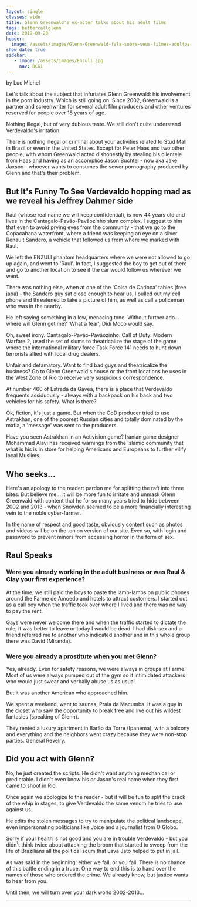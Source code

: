 ```yaml
---
layout: single
classes: wide
title: Glenn Greenwald's ex-actor talks about his adult films
tags: bettercallglenn
date: 2019-09-28
header: 
  image: /assets/images/Glenn-Greenwald-fala-sobre-seus-filmes-adultos.jpg
show_date: true
sidebar:
   - image: /assets/images/Enzuli.jpg
     nav: BCG1
---
```


<!-- markdownlint-disable MD026 MD036 -->

<!-- # {{ page.title }} -->

by Luc Michel


Let's talk about the subject that infuriates Glenn Greenwald: his involvement in the porn industry. Which is still going on. Since 2002, Greenwald is a partner and screenwriter for several adult film producers and other ventures reserved for people over 18 years of age.

Nothing illegal, but of very dubious taste. We still don't quite understand Verdevaldo's irritation.

There is nothing illegal or criminal about your activities related to Stud Mall in Brazil or even in the United States. Except for Peter Haas and two other people, with whom Greenwald acted dishonestly by stealing his clientele from Haas and having as an accomplice Jason Buchtel - now aka Jake Jaxson - whoever wants to consumes the sewer pornography produced by Glenn and that's their problem.

## But It's Funny To See Verdevaldo hopping mad as we reveal his Jeffrey Dahmer side

Raul (whose real name we will keep confidential), is now 44 years old and lives in the Cantagalo-Pavão-Pavãozinho slum complex. I suggest to him that even to avoid prying eyes from the community - that we go to the Copacabana waterfront, where a friend was keeping an eye on a silver Renault Sandero, a vehicle that followed us from where we marked with Raul.

We left the ENZULI phantom headquarters where we were not allowed to go up again, and went to 'Raul'. In fact, I suggested the boy to get out of there and go to another location to see if the car would follow us wherever we went.

There was nothing else, when at one of the 'Coisa de Carioca' tables (free jabá) - the Sandero guy sat close enough to hear us, I pulled out my cell phone and threatened to take a picture of him, as well as call a policeman who was in the nearby.

He left saying something in a low, menacing tone. Without further ado… where will Glenn get me? 'What a fear', Didi Mocó would say.

Oh, sweet irony. Cantagalo-Pavão-Pavãozinho. Call of Duty: Modern Warfare 2, used the set of slums to theatricalize the stage of the game where the international military force Task Force 141 needs to hunt down terrorists allied with local drug dealers.

Unfair and defamatory. Want to find bad guys and theatricalize the business? Go to Glenn Greenwald's house or the front locations he uses in the West Zone of Rio to receive very suspicious correspondence.

At number 460 of Estrada da Gávea, there is a place that Verdevaldo frequents assiduously - always with a backpack on his back and two vehicles for his safety. What is there?

Ok, fiction, it's just a game. But when the CoD producer tried to use Astrakhan, one of the poorest Russian cities and totally dominated by the mafia, a 'message' was sent to the producers.

Have you seen Astrakhan in an Activision game? Iranian game designer Mohammad Alavi has received warnings from the Islamic community that what is his is in store for helping Americans and Europeans to further vilify local Muslims.

## Who seeks...

Here's an apology to the reader: pardon me for splitting the raft into three bites. But believe me... it will be more fun to irritate and unmask Glenn Greenwald with content that he for so many years tried to hide between 2002 and 2013 - when Snowden seemed to be a more financially interesting vein to the noble cyber-farmer.

In the name of respect and good taste, obviously content such as photos and videos will be on the .onion version of our site. Even so, with login and password to prevent minors from accessing horror in the form of sex.

## Raul Speaks

### Were you already working in the adult business or was Raul & Clay your first experience?

At the time, we still paid the boys to paste the lamb-lambs on public phones around the Farme de Amoedo and hotels to attract customers. I started out as a call boy when the traffic took over where I lived and there was no way to pay the rent.

Gays were never welcome there and when the traffic started to dictate the rule, it was better to leave or today I would be dead. I had disk-sex and a friend referred me to another who indicated another and in this whole group there was David (Miranda).

### Were you already a prostitute when you met Glenn?

Yes, already. Even for safety reasons, we were always in groups at Farme. Most of us were always pumped out of the gym so it intimidated attackers who would just swear and verbally abuse us as usual.

But it was another American who approached him.

We spent a weekend, went to saunas, Praia da Macumba. It was a guy in the closet who saw the opportunity to break free and live out his wildest fantasies (speaking of Glenn).

They rented a luxury apartment in Barão da Torre (Ipanema), with a balcony and everything and the neighbors went crazy because they were non-stop parties. General Revelry.

## Did you act with Glenn?

No, he just created the scripts. He didn't want anything mechanical or predictable. I didn't even know his or Jason's real name when they first came to shoot in Rio.

Once again we apologize to the reader - but it will be fun to split the crack of the whip in stages, to give Verdevaldo the same venom he tries to use against us.

He edits the stolen messages to try to manipulate the political landscape, even impersonating politicians like Joice and a journalist from O Globo.

Sorry if your health is not good and you are in trouble Verdevaldo - but you didn't think twice about attacking the broom that started to sweep from the life of Brazilians all the political scum that Lava Jato helped to put in jail.

As was said in the beginning: either we fall, or you fall. There is no chance of this battle ending in a truce. One way to end this is to hand over the names of those who ordered the crime. We already know, but justice wants to hear from you.

Until then, we will turn over your dark world 2002-2013...


-------------

